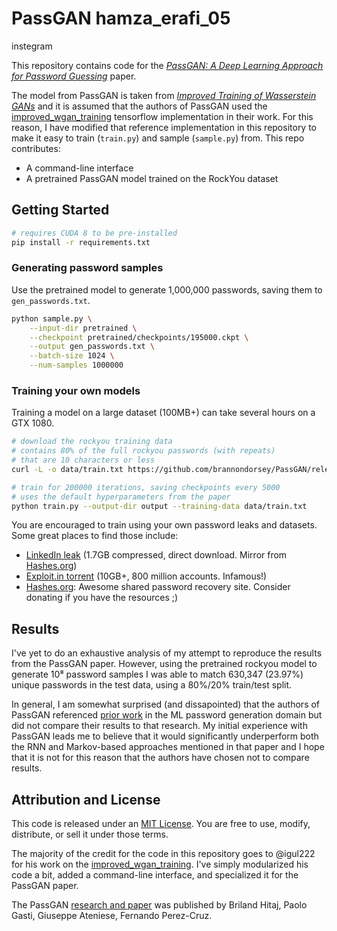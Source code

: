 # PassGAN hamza_erafi_05 
instegram

This repository contains code for the [_PassGAN: A Deep Learning Approach for Password Guessing_](https://arxiv.org/abs/1709.00440) paper. 

The model from PassGAN is taken from [_Improved Training of Wasserstein GANs_](https://arxiv.org/abs/1704.00028) and it is assumed that the authors of PassGAN used the [improved_wgan_training](https://github.com/igul222/improved_wgan_training) tensorflow implementation in their work. For this reason, I have modified that reference implementation in this repository to make it easy to train (`train.py`) and sample (`sample.py`) from. This repo contributes:

- A command-line interface
- A pretrained PassGAN model trained on the RockYou dataset

## Getting Started

```bash
# requires CUDA 8 to be pre-installed
pip install -r requirements.txt
```

### Generating password samples

Use the pretrained model to generate 1,000,000 passwords, saving them to `gen_passwords.txt`.

```bash
python sample.py \
	--input-dir pretrained \
	--checkpoint pretrained/checkpoints/195000.ckpt \
	--output gen_passwords.txt \
	--batch-size 1024 \
	--num-samples 1000000
```

### Training your own models

Training a model on a large dataset (100MB+) can take several hours on a GTX 1080.

```bash
# download the rockyou training data
# contains 80% of the full rockyou passwords (with repeats)
# that are 10 characters or less
curl -L -o data/train.txt https://github.com/brannondorsey/PassGAN/releases/download/data/rockyou-train.txt

# train for 200000 iterations, saving checkpoints every 5000
# uses the default hyperparameters from the paper
python train.py --output-dir output --training-data data/train.txt
```

You are encouraged to train using your own password leaks and datasets. Some great places to find those include:

- [LinkedIn leak](https://github.com/brannondorsey/PassGAN/releases/download/data/68_linkedin_found_hash_plain.txt.zip) (1.7GB compressed, direct download. Mirror from [Hashes.org](https://hashes.org/leaks.php))
- [Exploit.in torrent](https://thepiratebay.org/torrent/16016494/exploit.in) (10GB+, 800 million accounts. Infamous!)
- [Hashes.org](https://hashes.org/leaks.php): Awesome shared password recovery site. Consider donating if you have the resources ;)

## Results

I've yet to do an exhaustive analysis of my attempt to reproduce the results from the PassGAN paper. However, using the pretrained rockyou model to generate 10⁸ password samples I was able to match 630,347 (23.97%) unique passwords in the test data, using a 80%/20% train/test split.

In general, I am somewhat surprised (and dissapointed) that the authors of PassGAN referenced [prior work](https://www.usenix.org/system/files/conference/usenixsecurity16/sec16_paper_melicher.pdf) in the ML password generation domain but did not compare their results to that research. My initial experience with PassGAN leads me to believe that it would significantly underperform both the RNN and Markov-based approaches mentioned in that paper and I hope that it is not for this reason that the authors have chosen not to compare results.

## Attribution and License

This code is released under an [MIT License](https://github.com/igul222/improved_wgan_training/blob/master/LICENSE). You are free to use, modify, distribute, or sell it under those terms. 

The majority of the credit for the code in this repository goes to @igul222 for his work on the [improved_wgan_training](https://github.com/igul222/improved_wgan_training). I've simply modularized his code a bit, added a command-line interface, and specialized it for the PassGAN paper.

The PassGAN [research and paper](https://arxiv.org/abs/1709.00440) was published by Briland Hitaj, Paolo Gasti, Giuseppe Ateniese, Fernando Perez-Cruz.
